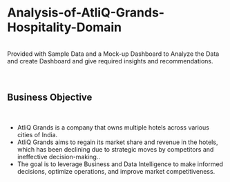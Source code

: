 # Analysis-of-AtliQ-Grands-Hospitality-Domain
<br />
Provided with Sample Data and a Mock-up Dashboard to Analyze the Data and create Dashboard and give required insights and recommendations.
<br /><br /><br />

## Business Objective
<br />

* AtliQ Grands  is a company that owns multiple hotels across various cities of India.
* AtliQ Grands aims to regain its market share and revenue in the hotels, which has been declining due to strategic moves by competitors and ineffective decision-making..
* The goal is to leverage Business and Data Intelligence to make informed decisions, optimize operations, and improve market competitiveness.
<br /><br /><br />


